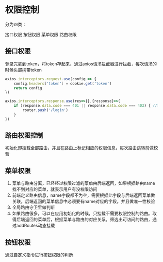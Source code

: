# 权限控制

分为四类：

接口权限
按钮权限
菜单权限
路由权限

## 接口权限

登录完拿到token，将token存起来，通过axios请求拦截器进行拦截，每次请求的时候头部携带token

```js
axios.interceptors.request.use(config => {
    config.headers['token'] = cookie.get('token')
    return config
})

axios.interceptors.response.use(res=>{},{response}=>{
    if (response.data.code === 401 || response.data.code === 403) { //token过期或者错误
        router.push('/login')
    }
})
```

## 路由权限控制

初始化即挂载全部路由，并且在路由上标记相应的权限信息，每次路由跳转前做校验

## 菜单权限

1. 菜单与路由分离，已经经过权限过滤的菜单由后端返回，如果根据路由name找不到对应的菜单，就表示用户有没权限访问
2. 前端定义路由信息，name字段都不为空，需要根据此字段与后端返回菜单做关联，后端返回的菜单信息中必须要有name对应的字段，并且做唯一性校验
3. 全局路由守卫里做判断
4. 如果路由很多，可以在应用初始化的时候，只挂载不需要权限控制的路由。取得后端返回的菜单后，根据菜单与路由的对应关系，筛选出可访问的路由，通过addRoutes动态挂载

## 按钮权限

通过自定义指令进行按钮权限的判断
